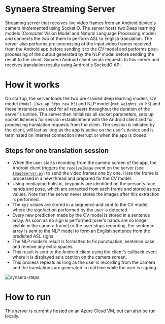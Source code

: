 # Synaera Streaming Server
Streaming server that receives live video frames from an Android device's camera implemented using SocketIO. The server hosts two Deep learning models (Computer Vision Model and Natural Language Processing model) and connects the two of them to perform ASL to English translation. The server also performs pre-processing of the input video frames received from the Android app before sending it to the CV model and performs post-processing of the output generated by the NLP model before sending the result to the client. Synaera Android client sends requests to this server and receives translation results using Android's SocketIO API.

# How it works
On startup, the server loads the two pre-trained deep learning models, CV model (`Model_13ws_4p_5fps_new.h5`) and NLP model (`nmt_weights_v8.h5`) and these instances are used for all requests throughout the duration of the server's uptime. The server then initializes all socket parameters, sets up socket listeners for session establishment with the Android client and for processing translation requests from the client. The session is initiated by the client, will last as long as the app is active on the user's device and is terminated on internet connection interrupt or when the app is closed.

## Steps for one translation session
* When the user starts recording from the camera screen of the app, the Android client triggers the `receiveImage` event on the server (see [`ImageServer.py`](https://github.com/MehrinFirdousi/Synaera-TeamSemaphore/blob/main/Server/ImageServer.py)) to send the video frames one by one. Here the frame is processed in a new thread and prepared for the CV model.
* Using mediapipe holistic, keypoints are identified on the person's face, hands and pose, which are extracted from each frame and stored as xyz values. Note that the server never stores the images after this extraction is performed.
* The xyz values are stored in a sequence and sent to the CV model, where the sign/action performed by the user is detected. 
* Every new prediction made by the CV model is stored in a sentence array. As soon as no sign is performed (user's hands are no longer visible in the camera frame) or the user stops recording, the sentence array is sent to the NLP model to form an English sentence from the predicted ASL signs. 
* The NLP model's result is formatted to fix punctuation, sentence case and remove any extra spaces.
* This result is sent to the Android client using the client's callback event where it is displayed as a caption on the camera screen.
* This process repeats as long as the user is recording from the camera and the translations are generated in real time while the user is signing.

![synaera-steps](https://user-images.githubusercontent.com/88845742/229443638-977d7873-4e65-40b1-8d8f-d01765a7fec7.png)


# How to run
This server is currently hosted on an Azure Cloud VM, but can also be run locally. 
